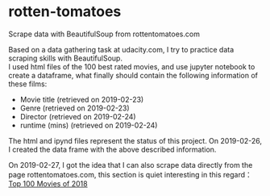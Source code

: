 # rotten-tomatoes
Scrape data with BeautifulSoup from rottentomatoes.com

Based on a data gathering task at udacity.com, I try to practice data scraping skills with BeautifulSoup.<br>
I used html files of the 100 best rated movies, and use jupyter notebook to create a dataframe, what finally should contain the following information of these films:
* Movie title (retrieved on 2019-02-23)
* Genre (retrieved on 2019-02-23)
* Director (retrieved on 2019-02-24)
* runtime (mins) (retrieved on 2019-02-24)

The html and ipynd files represent the status of this project. On 2019-02-26, I created the data frame with the above described information. 

On 2019-02-27, I got the idea that I can also scrape data directly from the page rottentomatoes.com, this section is quiet interesting in this regard： [Top 100 Movies of 2018](https://www.rottentomatoes.com/top/bestofrt/?year=2018)

